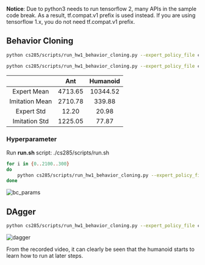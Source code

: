 **Notice**: Due to python3 needs to run tensorflow 2, many APIs in the sample code break. As a result, tf.compat.v1 prefix is used instead. If you are using tensorflow 1.x, you do not need tf.compat.v1 prefix.

## Behavior Cloning

```bash
python cs285/scripts/run_hw1_behavior_cloning.py --expert_policy_file cs285/policies/experts/Ant.pkl --env_name Ant-v2 --exp_name test_bc_ant --n_iter 1 --expert_data cs285/expert_data/expert_data_Ant-v2.pkl --eval_batch_size 5000 --video_log_freq -1

python cs285/scripts/run_hw1_behavior_cloning.py --expert_policy_file cs285/policies/experts/Humanoid.pkl --env_name Humanoid-v2 --exp_name test_bc_humanoid --n_iter 1 --expert_data cs285/expert_data/expert_data_Humanoid-v2.pkl --eval_batch_size 5000 --video_log_freq -1
```

|                |   Ant   | Humanoid |
| :------------: | :-----: | :------: |
|  Expert Mean   | 4713.65 | 10344.52 |
| Imitation Mean | 2710.78 |  339.88  |
|   Expert Std   |  12.20  |  20.98   |
| Imitation Std  | 1225.05 |  77.87   |

### Hyperparameter

Run **run.sh** script: ./cs285/scripts/run.sh

```bash
for i in {0..2100..300}
do
	python cs285/scripts/run_hw1_behavior_cloning.py --expert_policy_file cs285/policies/experts/Ant.pkl --env_name Ant-v2 --exp_name test_bc_ant --n_iter 1 --expert_data cs285/expert_data/expert_data_Ant-v2.pkl --num_agent_train_steps_per_iter $i --eval_batch_size 5000 --video_log_freq -1
done
```

![bc_params](results/bc.png)


## DAgger

```bash
python cs285/scripts/run_hw1_behavior_cloning.py --expert_policy_file cs285/policies/experts/Humanoid.pkl --env_name Humanoid-v2 --exp_name test_bc_humanoid --n_iter 51 --do_dagger --expert_data cs285/expert_data/expert_data_Humanoid-v2.pkl --num_agent_train_steps_per_iter 5000 --eval_batch_size 5000 --video_log_freq -1
```

![dagger](results/dagger.png)

From the recorded video, it can clearly be seen that the humanoid starts to learn how to run at later steps.